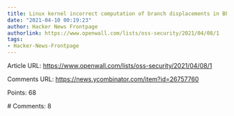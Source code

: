 ```yaml
---
title: Linux kernel incorrect computation of branch displacements in BPF JIT compiler
date: "2021-04-10 00:19:23"
author: Hacker News Frontpage
authorlink: https://www.openwall.com/lists/oss-security/2021/04/08/1
tags:
- Hacker-News-Frontpage
---
```


<p>Article URL: <a href="https://www.openwall.com/lists/oss-security/2021/04/08/1">https://www.openwall.com/lists/oss-security/2021/04/08/1</a></p>
<p>Comments URL: <a href="https://news.ycombinator.com/item?id=26757760">https://news.ycombinator.com/item?id=26757760</a></p>
<p>Points: 68</p>
<p># Comments: 8</p>

